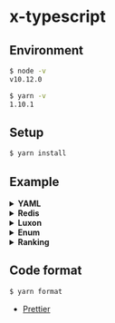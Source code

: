 # x-typescript

## Environment

```bash
$ node -v
v10.12.0

$ yarn -v
1.10.1
```

## Setup

```bash
$ yarn install
```

## Example

<details>
<summary><b>YAML</b></summary>

```bash
$ yarn start:yaml

✔  success   YAML file content:
{
  "designed_by": [
    "Microsoft"
  ],
  "developer": "Microsoft",
  "first_appeared": "2012-10-01T00:00:00.000Z",
  "version": {
    "stable": "3.1.1",
    "preview": "3.1 RC"
  },
  "filename_extensions": [
    ".ts",
    ".tsx"
  ],
  "website": "http://www.typescriptlang.org/"
}
✨  Done in 0.64s.
```
* [js-yaml](https://github.com/nodeca/js-yaml)
* [fs Promises API](https://nodejs.org/api/fs.html#fs_fs_promises_api)
  * `(node:31251) ExperimentalWarning: The fs.promises API is experimental`
</details>

<details>
<summary><b>Redis</b></summary>

```bash
$ yarn start:redis

✔  success   PONG
✨  Done in 1.69s.
```

* [ioredis](https://github.com/luin/ioredis)
  * FYI: [node_redis](https://github.com/NodeRedis/node_redis) is legacy for ES6

</details>

<details>
<summary><b>Luxon</b></summary>

```bash
$ yarn start:luxon

✔  success   yyyyMMdd  => 20181016
✔  success   yyyy'W'WW => 2018W42
✨  Done in 0.58s.
```

* [luxon](https://github.com/moment/luxon)

</details>

<details>
<summary><b>Enum</b></summary>

```bash
$ yarn start:enum

✔  success   _____ Standard access _____
✔  success   by name : BRONZE
✔  success   by value: 2
✔  success   _____ Added functions _____
✔  success   #names : BRONZE,SILVER,GOLD,Platinum,Diamond
✔  success   #values: 1,2,3,4,5
✔  success   #length: 5
✨  Done in 0.81s.
```

</details>

<details>
<summary><b>Ranking</b></summary>

```bash
$ yarn start:ranking

✔  success   50 users generated.
✔  success   #listByHighScore => 5 users found.
⬤  debug     {"userId":41,"name":"user-41","grade":"DIAMOND","score":9960}
⬤  debug     {"userId":20,"name":"user-20","grade":"DIAMOND","score":9904}
⬤  debug     {"userId":28,"name":"user-28","grade":"SILVER","score":9668}
⬤  debug     {"userId":32,"name":"user-32","grade":"PLATINUM","score":9184}
⬤  debug     {"userId":30,"name":"user-30","grade":"DIAMOND","score":9144}
✔  success   #getByUserId => 1: {"userId":1,"name":"user-1","grade":"SILVER","score":7867}
☒  complete
✨  Done in 2.65s.
```

</details>

## Code format

```bash
$ yarn format
```

* [Prettier](https://prettier.io/docs/en/index.html)
